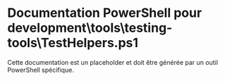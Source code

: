 # Documentation PowerShell pour development\tools\testing-tools\TestHelpers.ps1

Cette documentation est un placeholder et doit être générée par un outil PowerShell spécifique.
